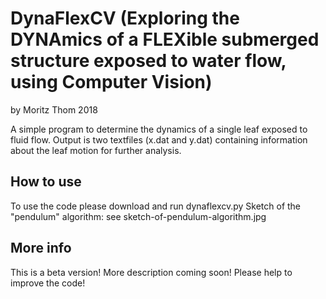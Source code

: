 # DynaFlexCV (Exploring the DYNAmics of a FLEXible submerged structure exposed to water flow, using Computer Vision)

by Moritz Thom 2018

A simple program to determine the dynamics of a single leaf exposed to fluid flow. Output is two textfiles (x.dat and y.dat) containing information about the leaf motion for further analysis.

## How to use
To use the code please download and run dynaflexcv.py 
Sketch of the "pendulum" algorithm: see sketch-of-pendulum-algorithm.jpg


## More info
This is a beta version! 
More description coming soon!
Please help to improve the code!
